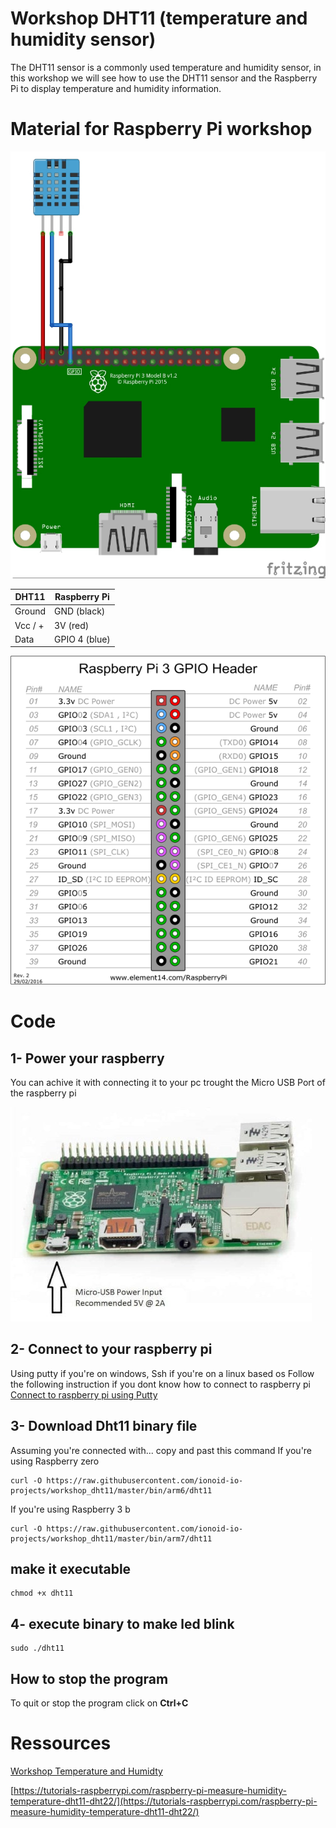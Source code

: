 # Workshop DHT11 (temperature and humidity sensor)
The DHT11 sensor is a commonly used temperature and humidity sensor, in this workshop we will see how to use the DHT11 sensor and the Raspberry Pi to display temperature and humidity information.

# Material for Raspberry Pi workshop

![wiring](doc/img/dht112.jpg)

|DHT11             |  Raspberry Pi  |
|------------------|----------------|
| Ground 		   | GND    (black) |
| Vcc / + 		   | 3V     (red)   |
| Data       	   | GPIO 4 (blue)  |

![wiring](doc/img/gpio.png)

# Code


## 1- Power your raspberry

You can achive it with connecting it to your pc trought the Micro USB Port of the raspberry pi

![power](doc/img/1-min.jpg)

## 2- Connect to your raspberry pi
Using putty if you're on windows, Ssh if you're on a linux based os
Follow the following instruction if you dont know how to connect to raspberry pi
[Connect to raspberry pi using Putty](https://github.com/ionoid-io-projects/workshop/blob/master/doc/od-iot-raspbian-rpi-zero-windows.md#5-first-boot)

## 3- Download Dht11 binary file

Assuming you're connected with... copy and past this command
If you're using Raspberry zero
```
curl -O https://raw.githubusercontent.com/ionoid-io-projects/workshop_dht11/master/bin/arm6/dht11
```

If you're using Raspberry 3 b
```
curl -O https://raw.githubusercontent.com/ionoid-io-projects/workshop_dht11/master/bin/arm7/dht11
```
## make it executable
```
chmod +x dht11
```

## 4- execute binary to make led blink
```
sudo ./dht11
```

## How to stop the program
To quit or stop the program click on **Ctrl+C**

# Ressources
[Workshop Temperature and Humidty](https://github.com/opendevices/iot.apps/tree/master/workshop-temperature-humidty-dht11-dht22)

[https://tutorials-raspberrypi.com/raspberry-pi-measure-humidity-temperature-dht11-dht22/](https://tutorials-raspberrypi.com/raspberry-pi-measure-humidity-temperature-dht11-dht22/)

